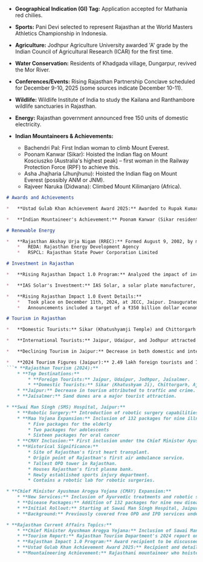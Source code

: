 *   **Geographical Indication (GI) Tag:** Application accepted for Mathania red chilies.

*   **Sports:** Pani Devi selected to represent Rajasthan at the World Masters Athletics Championship in Indonesia.

*   **Agriculture:** Jodhpur Agriculture University awarded 'A' grade by the Indian Council of Agricultural Research (ICAR) for the first time.

*   **Water Conservation:** Residents of Khadgada village, Dungarpur, revived the Mor River.

*   **Conferences/Events:** Rising Rajasthan Partnership Conclave scheduled for December 9-10, 2025 (some sources indicate December 10-11).

*   **Wildlife:** Wildlife Institute of India to study the Kailana and Ranthambore wildlife sanctuaries in Rajasthan.

*   **Energy:** Rajasthan government announced free 150 units of domestic electricity.

*   **Indian Mountaineers & Achievements:**
    *   Bachendri Pal: First Indian woman to climb Mount Everest.
    *   Poonam Kanwar (Sikar): Hoisted the Indian flag on Mount Kosciuszko (Australia's highest peak) – first woman in the Railway Protection Force (RPF) to achieve this.
    *   Asha Jhajharia (Jhunjhunu): Hoisted the Indian flag on Mount Everest (possibly ANM or JNM).
    *   Rajveer Naruka (Didwana): Climbed Mount Kilimanjaro (Africa).
```markdown
# Awards and Achievements

*   **Ustad Gulab Khan Achievement Award 2025:** Awarded to Rupak Kumar Rathore by the Mehrangarh Trust in Jodhpur. Ceremony held at Mehrangarh Fort. The Mehrangarh Trust manages Jodhpur and Nagaur forts.

*   **Indian Mountaineer's Achievement:** Poonam Kanwar (Sikar resident) hoisted the Indian flag on Mount Kosciuszko, Australia's highest peak (7310 feet).

# Renewable Energy

*   **Rajasthan Akshay Urja Nigam (RREC):** Formed August 9, 2002, by merging REDA (1985) and RSPCL (1995).
    *   REDA: Rajasthan Energy Development Agency
    *   RSPCL: Rajasthan State Power Corporation Limited

# Investment in Rajasthan

*   **Rising Rajasthan Impact 1.0 Program:** Analyzed the impact of investment commitments made during the Rising Rajasthan event on December 11th, 2024, inaugurated by PM Narendra Modi.

*   **IAS Solar's Investment:** IAS Solar, a solar plate manufacturer, is establishing a third unit in Jaipur, fulfilling its commitment of a ₹10,000 crore investment in Rajasthan. Recognized at the Rising Rajasthan Impact 1.0 program.

*   **Rising Rajasthan Impact 1.0 Event Details:**
    *   Took place on December 11th, 2024, at JECC, Jaipur. Inaugurated on December 9th by PM Narendra Modi.
    *   Announcements included a target of a ₹350 billion dollar economy for Rajasthan by 2030 and the establishment of an annual Pravasi Rajasthan Divas on December 10th.

# Tourism in Rajasthan

*   **Domestic Tourists:** Sikar (Khatushyamji Temple) and Chittorgarh saw the highest number of domestic tourists.

*   **International Tourists:** Jaipur, Udaipur, and Jodhpur attracted the most international tourists.

*   **Declining Tourism in Jaipur:** Decrease in both domestic and international tourists attributed to increased traffic and crime. Jodhpur, Udaipur, and Jaisalmer are noted as more attractive alternatives.

*   **2024 Tourism Figures (Jaipur):** 2.49 lakh foreign tourists and 74.38 lakh domestic tourists visited Jaipur.
```* **Rajasthan Tourism (2024):**
    * **Top Destinations:**
        * **Foreign Tourists:** Jaipur, Udaipur, Jodhpur, Jaisalmer.
        * **Domestic Tourists:** Sikar (Khatushyam Ji), Chittorgarh, Ajmer, Jaisalmer.
    * **Jaipur:** Decrease in tourism attributed to traffic and crime.
    * **Jaisalmer:** Sand dunes are a major tourist attraction.

* **Swai Man Singh (SMS) Hospital, Jaipur:**
    * **Robotic Surgery:** Introduction of robotic surgery capabilities.
    * **Maa Yojana Expansion:** Inclusion of 132 packages for nine illnesses, including:
        * Five packages for the elderly
        * Two packages for adolescents
        * Sixteen packages for oral cancer
    * **CMAY Inclusion:** First inclusion under the Chief Minister Ayushman Arogya Yojana (CMAY) for Ayurvedic treatment and robotic surgery.
    * **Historical Significance:**
        * Site of Rajasthan's first heart transplant.
        * Origin point of Rajasthan's first air ambulance service.
        * Tallest OPD tower in Rajasthan.
        * Houses Rajasthan's first plasma bank.
        * Newly established sports injury department.
        * Contains a robotic lab for robotic surgeries.

* **Chief Minister Ayushman Arogya Yojana (CMAY) Expansion:**
    * **New Services:** Inclusion of Ayurvedic treatments and robotic surgery.
    * **Disease Packages:** Addition of 132 packages for nine new diseases.
    * **Initial Rollout:** Starting at Sawai Man Singh Hospital, Jaipur.
    * **Background:** Previously covered free OPD and IPD services under the Chief Minister Nirogi Rajasthan program.

* **Rajasthan Current Affairs Topics:**
    * **Chief Minister Ayushman Arogya Yojana:** Inclusion of Sawai Man Singh Hospital for Ayurvedic treatments and robotic surgery.
    * **Tourism Report:** Rajasthan Tourism Department's 2024 report on foreign and domestic tourist numbers.
    * **Rajasthan Impact 1.0 Program:** Award recipient to be discussed.
    * **Ustad Gulab Khan Achievement Award 2025:** Recipient and details to be covered.
    * **Mountaineering Achievement:** Rajasthani mountaineer who hoisted the Indian flag on Australia's highest peak to be identified.
